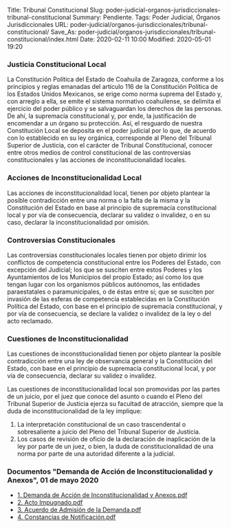 Title: Tribunal Constitucional
Slug: poder-judicial-organos-jurisdiccionales-tribunal-constitucional
Summary: Pendiente.
Tags: Poder Judicial, Órganos Jurisdiccionales
URL: poder-judicial/organos-jurisdiccionales/tribunal-constitucional/
Save_As: poder-judicial/organos-jurisdiccionales/tribunal-constitucional/index.html
Date: 2020-02-11 10:00
Modified: 2020-05-01 19:20


### Justicia Constitucional Local

La Constitución Política del Estado de Coahuila de Zaragoza, conforme a los principios y reglas emanadas del artículo 116 de la Constitución Política de los Estados Unidos Mexicanos, se erige como norma suprema del Estado y, con arreglo a ella, se emite el sistema normativo coahuilense, se delimita el ejercicio del poder público y se salvaguardan los derechos de las personas. De ahí, la supremacía constitucional y, por ende, la justificación de encomendar a un órgano su protección. Así, el resguardo de nuestra Constitución Local se deposita en el poder judicial por lo que, de acuerdo con lo establecido en su ley orgánica, corresponde al Pleno del Tribunal Superior de Justicia, con el carácter de Tribunal Constitucional, conocer entre otros medios de control constitucional de las controversias constitucionales y las acciones de inconstitucionalidad locales.

### Acciones de Inconstitucionalidad Local

Las acciones de inconstitucionalidad local, tienen por objeto plantear la posible contradicción entre una norma o la falta de la misma y la Constitución del Estado en base al principio de supremacía constitucional local y por vía de consecuencia, declarar su validez o invalidez, o en su caso, declarar la inconstitucionalidad por omisión.

### Controversias Constitucionales

Las controversias constitucionales locales tienen por objeto dirimir los conflictos de competencia constitucional entre los Poderes del Estado, con excepción del Judicial; los que se susciten entre estos Poderes y los Ayuntamientos de los Municipios del propio Estado; así como los que tengan lugar con los organismos públicos autónomos, las entidades paraestatales o paramunicipales, o de éstas entre sí; que se susciten por invasión de las esferas de competencia establecidas en la Constitución Política del Estado, con base en el principio de supremacía constitucional, y por vía de consecuencia, se declare la validez o invalidez de la ley o del acto reclamado.

### Cuestiones de Inconstitucionalidad

Las cuestiones de inconstitucionalidad tienen por objeto plantear la posible contradicción entre una ley de observancia general y la Constitución del Estado, con base en el principio de supremacía constitucional local, y por vía de consecuencia, declarar su validez o invalidez.

Las cuestiones de inconstitucionalidad local son promovidas por las partes de un juicio, por el juez que conoce del asunto o cuando el Pleno del Tribunal Superior de Justicia ejerza su facultad de atracción, siempre que la duda de inconstitucionalidad de la ley implique:

1. La interpretación constitucional de un caso trascendental o sobresaliente a juicio del Pleno del Tribunal Superior de Justicia.
2. Los casos de revisión de oficio de la declaración de inaplicación de la ley por parte de un juez, o bien, la duda de constitucionalidad de una norma por parte de una autoridad diferente a la judicial.

### Documentos "Demanda de Acción de Inconstitucionalidad y Anexos", 01 de mayo 2020

* [1. Demanda de Acción de Inconstitucionalidad y Anexos.pdf](https://storage.googleapis.com/pjecz-gob-mx/Con%C3%B3cenos/Estructura/Tribunal%20Superior%20de%20Justicia/%C3%93rganos%20Jurisdiccionales/Tribunal%20Constitucional/1.%20Demanda%20de%20Acci%C3%B3n%20de%20Inconstitucionalidad%20y%20Anexos.pdf)
* [2. Acto Impugnado.pdf](https://storage.googleapis.com/pjecz-gob-mx/Con%C3%B3cenos/Estructura/Tribunal%20Superior%20de%20Justicia/%C3%93rganos%20Jurisdiccionales/Tribunal%20Constitucional/2.%20Acto%20Impugnado.pdf)
* [3. Acuerdo de Admisión de la Demanda.pdf](https://storage.googleapis.com/pjecz-gob-mx/Con%C3%B3cenos/Estructura/Tribunal%20Superior%20de%20Justicia/%C3%93rganos%20Jurisdiccionales/Tribunal%20Constitucional/3.%20Acuerdo%20de%20Admisi%C3%B3n%20de%20la%20Demanda.pdf)
* [4. Constancias de Notificación.pdf](https://storage.googleapis.com/pjecz-gob-mx/Con%C3%B3cenos/Estructura/Tribunal%20Superior%20de%20Justicia/%C3%93rganos%20Jurisdiccionales/Tribunal%20Constitucional/4.%20Constancias%20de%20Notificaci%C3%B3n.pdf)
